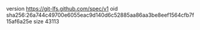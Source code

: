 version https://git-lfs.github.com/spec/v1
oid sha256:26a744c49700e6055eac9d140d6c52885aa86aa3be8eef1564cfb7f15af6a25e
size 43113
